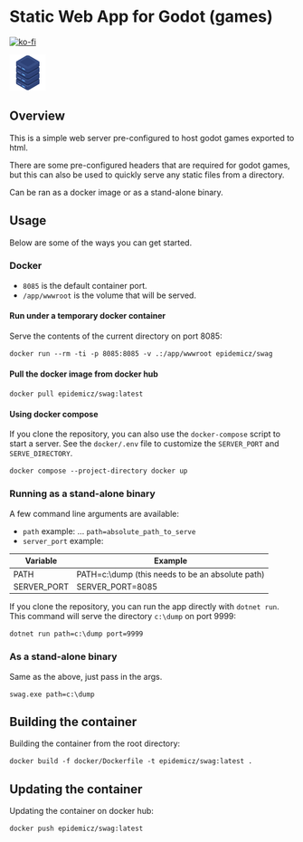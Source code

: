 # Static Web App for Godot (games)

[![ko-fi](https://ko-fi.com/img/githubbutton_sm.svg)](https://ko-fi.com/S6S3NKK32)  

![](/img/icon-sm.png)
## Overview

This is a simple web server pre-configured to host godot games exported to html.  

There are some pre-configured headers that are required for 
godot games, but this can also be used to quickly serve any static files from a directory.    

Can be ran as a docker image or as a stand-alone binary.  

## Usage
Below are some of the ways you can get started.

### Docker
- `8085` is the default container port.  
- `/app/wwwroot` is the volume that will be served.  

#### Run under a temporary docker container
Serve the contents of the current directory on port 8085:
```
docker run --rm -ti -p 8085:8085 -v .:/app/wwwroot epidemicz/swag
```

#### Pull the docker image from docker hub

```
docker pull epidemicz/swag:latest
```

#### Using docker compose
If you clone the repository, you can also use the `docker-compose` script to start a server.  See the `docker/.env` file to customize the `SERVER_PORT` and `SERVE_DIRECTORY`.
```
docker compose --project-directory docker up
```

### Running as a stand-alone binary
A few command line arguments are available:
- `path` example: ... `path=absolute_path_to_serve`
- `server_port` example:  

|Variable|Example|
|--|--|
|PATH|PATH=c:\dump (this needs to be an absolute path)
|SERVER_PORT|SERVER_PORT=8085|

If you clone the repository, you can run the app directly with `dotnet run`.  
This command will serve the directory `c:\dump` on port 9999:

```
dotnet run path=c:\dump port=9999
```

### As a stand-alone binary
Same as the above, just pass in the args.
```
swag.exe path=c:\dump
```

## Building the container
Building the container from the root directory:
```
docker build -f docker/Dockerfile -t epidemicz/swag:latest .
```
## Updating the container
Updating the container on docker hub:
```
docker push epidemicz/swag:latest
```